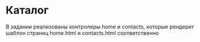 # Каталог
В задании реализованы контролеры home и contacts, которые рендерят шаблон страниц home.html и contacts.html соответственно
